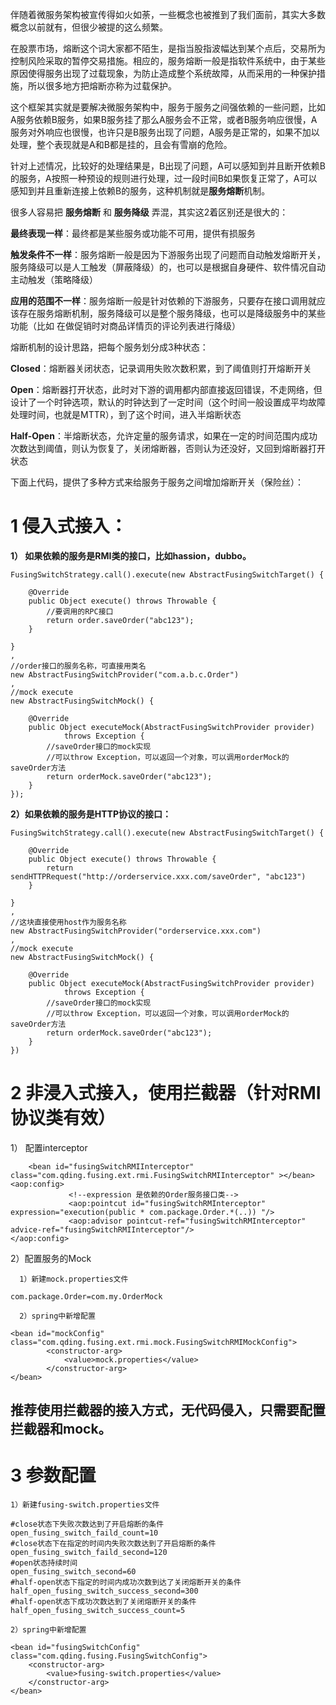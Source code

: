 伴随着微服务架构被宣传得如火如荼，一些概念也被推到了我们面前，其实大多数概念以前就有，但很少被提的这么频繁。

在股票市场，熔断这个词大家都不陌生，是指当股指波幅达到某个点后，交易所为控制风险采取的暂停交易措施。相应的，服务熔断一般是指软件系统中，由于某些原因使得服务出现了过载现象，为防止造成整个系统故障，从而采用的一种保护措施，所以很多地方把熔断亦称为过载保护。

这个框架其实就是要解决微服务架构中，服务于服务之间强依赖的一些问题，比如A服务依赖B服务，如果B服务挂了那么A服务会不正常，或者B服务响应很慢，A服务对外响应也很慢，也许只是B服务出现了问题，A服务是正常的，如果不加以处理，整个表现就是A和B都是挂的，且会有雪崩的危险。

针对上述情况，比较好的处理结果是，B出现了问题，A可以感知到并且断开依赖B的服务，A按照一种预设的规则进行处理，过一段时间B如果恢复正常了，A可以感知到并且重新连接上依赖B的服务，这种机制就是**服务熔断**机制。

很多人容易把 **服务熔断** 和 **服务降级** 弄混，其实这2着区别还是很大的：

**最终表现一样**：最终都是某些服务或功能不可用，提供有损服务

**触发条件不一样**：服务熔断一般是因为下游服务出现了问题而自动触发熔断开关，服务降级可以是人工触发（屏蔽降级）的，也可以是根据自身硬件、软件情况自动主动触发（策略降级）

**应用的范围不一样**：服务熔断一般是针对依赖的下游服务，只要存在接口调用就应该存在服务熔断机制，服务降级可以是整个服务降级，也可以是降级服务中的某些功能（比如 在做促销时对商品详情页的评论列表进行降级）


熔断机制的设计思路，把每个服务划分成3种状态：

**Closed**：熔断器关闭状态，记录调用失败次数积累，到了阈值则打开熔断开关

**Open**：熔断器打开状态，此时对下游的调用都内部直接返回错误，不走网络，但设计了一个时钟选项，默认的时钟达到了一定时间（这个时间一般设置成平均故障处理时间，也就是MTTR），到了这个时间，进入半熔断状态

**Half-Open**：半熔断状态，允许定量的服务请求，如果在一定的时间范围内成功次数达到阈值，则认为恢复了，关闭熔断器，否则认为还没好，又回到熔断器打开状态

下面上代码，提供了多种方式来给服务于服务之间增加熔断开关（保险丝）：

# **1 侵入式接入：**

  **1） 如果依赖的服务是RMI类的接口，比如hassion，dubbo。**
	
	FusingSwitchStrategy.call().execute(new AbstractFusingSwitchTarget() {
		
		@Override
		public Object execute() throws Throwable {
			//要调用的RPC接口
			return order.saveOrder("abc123");
		}
		
	}
	, 
	//order接口的服务名称，可直接用类名
	new AbstractFusingSwitchProvider("com.a.b.c.Order")
	, 
	//mock execute
	new AbstractFusingSwitchMock() {
		
		@Override
		public Object executeMock(AbstractFusingSwitchProvider provider)
				throws Exception {
			//saveOrder接口的mock实现
			//可以throw Exception，可以返回一个对象，可以调用orderMock的saveOrder方法
			return orderMock.saveOrder("abc123");
		}
	});


  **2）如果依赖的服务是HTTP协议的接口：**

	
	FusingSwitchStrategy.call().execute(new AbstractFusingSwitchTarget() {
		
		@Override
		public Object execute() throws Throwable {
			return sendHTTPRequest("http://orderservice.xxx.com/saveOrder", "abc123")
		}
		
	}
	, 
	//这块直接使用host作为服务名称
	new AbstractFusingSwitchProvider("orderservice.xxx.com")
	, 
	//mock execute
	new AbstractFusingSwitchMock() {
		
		@Override
		public Object executeMock(AbstractFusingSwitchProvider provider)
				throws Exception {
			//saveOrder接口的mock实现
			//可以throw Exception，可以返回一个对象，可以调用orderMock的saveOrder方法
			return orderMock.saveOrder("abc123");
		}
	})



# **2 非浸入式接入，使用拦截器（针对RMI协议类有效）**

   1） 配置interceptor

		<bean id="fusingSwitchRMIInterceptor" class="com.qding.fusing.ext.rmi.FusingSwitchRMIInterceptor" ></bean>
	<aop:config> 
	             <!--expression 是依赖的Order服务接口类--> 
	             <aop:pointcut id="fusingSwitchRMInterceptor" expression="execution(public * com.package.Order.*(..)) "/>  
	             <aop:advisor pointcut-ref="fusingSwitchRMInterceptor" advice-ref="fusingSwitchRMIInterceptor"/>
	</aop:config> 

   2）配置服务的Mock

      1）新建mock.properties文件

	com.package.Order=com.my.OrderMock

      2）spring中新增配置

	<bean id="mockConfig" class="com.qding.fusing.ext.rmi.mock.FusingSwitchRMIMockConfig">
		    <constructor-arg>
		        <value>mock.properties</value>
		    </constructor-arg>
	</bean>


##  **推荐使用拦截器的接入方式，无代码侵入，只需要配置拦截器和mock。**

# **3 参数配置**

    1）新建fusing-switch.properties文件

	#close状态下失败次数达到了开启熔断的条件
	open_fusing_switch_faild_count=10
	#close状态下在指定的时间内失败次数达到了开启熔断的条件
	open_fusing_switch_faild_second=120
	#open状态持续时间
	open_fusing_switch_second=60
	#half-open状态下指定的时间内成功次数到达了关闭熔断开关的条件
	half_open_fusing_switch_success_second=300
	#half-open状态下成功次数达到了关闭熔断开关的条件
	half_open_fusing_switch_success_count=5

    2）spring中新增配置

	<bean id="fusingSwitchConfig" class="com.qding.fusing.FusingSwitchConfig">
	    <constructor-arg>
	        <value>fusing-switch.properties</value>
	    </constructor-arg>
	</bean>
